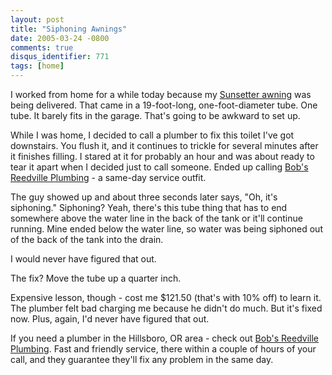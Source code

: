 ```yaml
---
layout: post
title: "Siphoning Awnings"
date: 2005-03-24 -0800
comments: true
disqus_identifier: 771
tags: [home]
---
```

I worked from home for a while today because my [Sunsetter
awning](http://www.sunsetter.com) was being delivered. That came in a
19-foot-long, one-foot-diameter tube. One tube. It barely fits in the
garage. That's going to be awkward to set up.

 While I was home, I decided to call a plumber to fix this toilet I've
got downstairs. You flush it, and it continues to trickle for several
minutes after it finishes filling. I stared at it for probably an hour
and was about ready to tear it apart when I decided just to call
someone. Ended up calling [Bob's Reedville
Plumbing](http://www.bobsreedvilleplumbing.com) - a same-day service
outfit.

 The guy showed up and about three seconds later says, "Oh, it's
siphoning." Siphoning? Yeah, there's this tube thing that has to end
somewhere above the water line in the back of the tank or it'll continue
running. Mine ended below the water line, so water was being siphoned
out of the back of the tank into the drain.

 I would never have figured that out.

 The fix? Move the tube up a quarter inch.

 Expensive lesson, though - cost me $121.50 (that's with 10% off) to
learn it. The plumber felt bad charging me because he didn't do much.
But it's fixed now. Plus, again, I'd never have figured that out.

 If you need a plumber in the Hillsboro, OR area - check out [Bob's
Reedville Plumbing](http://www.bobsreedvilleplumbing.com). Fast and
friendly service, there within a couple of hours of your call, and they
guarantee they'll fix any problem in the same day.
